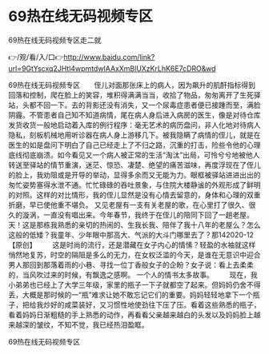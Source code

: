 # 69热在线无码视频专区
69热在线无码视频专区走二就

👉/观/看/入/口👉http://www.baidu.com/link?url=9GtYscxq2JHtl4wpmtdwIAAxXmBlUXzKrLhK6E7cDRO&wd

69热在线无码视频专区　　侄儿对面那张床上的病人，因为飙升的肌酐指标得到回落和控制，爬在脸上的笑容，堆积得满满当当，收拾了物品，匆匆离开了生死驿站，头都不回一下。去的背影还没有消失，又一个尿毒症患者便已接踵而至，满脸阴霾。不管患者自己知不知道病情，尾在病人身后进入病房的医生，像是对待仓库发货收货一般地启动着入库的例行程序：毫无艺术的病历盘问，非人化地对待病人隐私，刻板机械地用听诊器在病人身上游移几下。被我隐瞒了病情的侄儿，就是在医生的如是盘问下明白了自己已经走上了不归之路，沉重的打击，险些令他的心理底线彻底崩溃。如今看见又一个病人被正常的生活“淘汰”出局，可怜兮兮地被他人转送至驿站的情节重演，迷茫、惊恐、凄楚、绝望的痛苦滋味，再度浮现在了侄儿的脸上，我劝阻或是开导的举动，显得多余而又无能为力。眼框被驿站进进出出的匆忙姿势塞得水泄不通。忙忙碌碌的吞吐景象，与住院大楼静谧的外观形成了鲜明的对照。这样的对比情形，我的侄儿显然是没有心情去留意的，身体和心理的双重折磨，早已使他重不堪负。
又见老屋有一支有关老屋的歌，在心里打了很久、很久的漩涡，一直没有唱出来。今年春节，我终于在侄儿的陪同下回了一趟老屋。天！这是那栋我熟悉的亲切的热闹的、生我长我、陪伴了我十八年的老屋么？怎么这般的低矮？我童年、少年眼中那高大、气派的大斗门哪里去了？那142020-12【原创】
　　这是时尚的流行，还是潜藏在女子内心的情愫？轻盈的水袖就这样悄然地复苏，时空的隔阻是多么的无力，在女权泛滥的今天，是谁在无意识中迎合男人那回到那落着雨的小巷、寻找一位丁香般女子的企盼？女子说：看上去柔柔的，当风吹过来的时候，有飘逸之感啊。
一个人的情书太多故事。
　　现在，我小弟弟也已经上了大学三年级，家里的瓶子一下子就都空了起来。但妈妈仍舍不得丢，大概是那时候的一“瓶”难求让她不敢忘记它们的重要。妈妈轻轻地拿下一个瓶子，把给我炒好的咸菜装好，又习惯性地使劲往下压了压。看着这些熟悉的瓶子，看着妈妈日渐粗糙的手上熟悉的动作，再看看父亲越来越白的头发以及妈妈脸上越来越深的皱纹，不知不觉，我已经热泪盈眶。

69热在线无码视频专区

